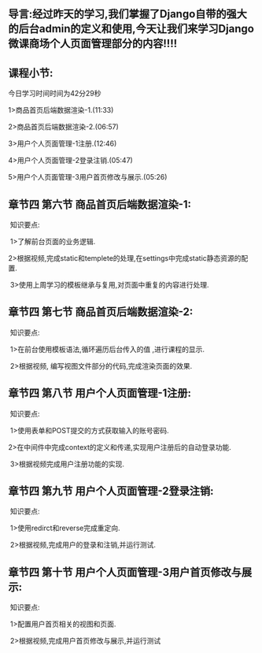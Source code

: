 ## 导言:经过昨天的学习,我们掌握了Django自带的强大的后台admin的定义和使用,今天让我们来学习Django微课商场个人页面管理部分的内容!!!!

## **课程小节:**  

今日学习时间时间为42分29秒

1>商品首页后端数据渲染-1.(11:33)

2>商品首页后端数据渲染-2.(06:57)

3>用户个人页面管理-1注册.(12:46)

4>用户个人页面管理-2登录注销.(05:47)

5>用户个人页面管理-3用户首页修改与展示.(05:26)

## **章节四 第六节 商品首页后端数据渲染-1:**

​    知识要点:

​    1>了解前台页面的业务逻辑.

​    2>根据视频,完成static和templete的处理,在settings中完成static静态资源的配置.

​    3>使用上周学习的模板继承与复用,对页面中重复的内容进行处理.

## **章节四 第七节 商品首页后端数据渲染-2:**

​    知识要点:

​        1>在前台使用模板语法,循环遍历后台传入的值 ,进行课程的显示.

​        2>根据视频, 编写视图文件部分的代码,完成渲染页面的效果.

## **章节四 第八节 用户个人页面管理-1注册:**

​    知识要点:

​        1>使用表单和POST提交的方式获取输入的账号密码.

​        2>在中间件中完成context的定义和传递,实现用户注册后的自动登录功能.

​        3>根据视频完成用户注册功能的实现.

## **章节四 第九节 用户个人页面管理-2登录注销:**

​    知识要点:

​        1>使用redirct和reverse完成重定向.

​        2>根据视频,完成用户的登录和注销,并运行测试.

## **章节四 第十节 用户个人页面管理-3用户首页修改与展示:**

​    知识要点:

​        1>配置用户首页相关的视图和页面.

​    2>根据视频,完成用户首页修改与展示,并运行测试        